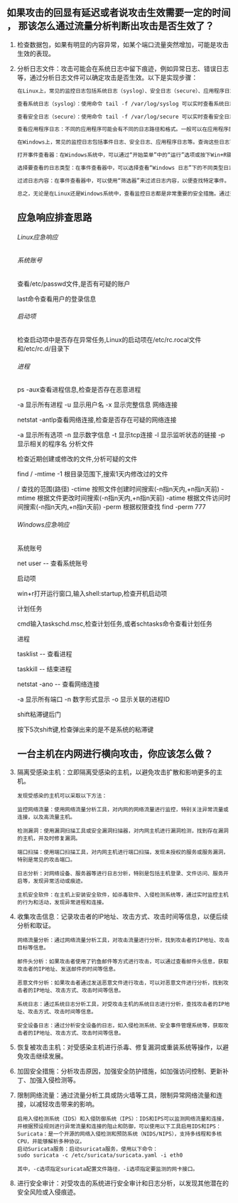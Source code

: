## 如果攻击的回显有延迟或者说攻击生效需要一定的时间 ， 那该怎么通过流量分析判断出攻击是否生效了？

1. 检查数据包，如果有明显的内容异常，如某个端口流量突然增加，可能是攻击生效的表现。

2. 分析日志文件：攻击可能会在系统日志中留下痕迹，例如异常日志、错误日志等，通过分析日志文件可以确定攻击是否生效。以下是实现步骤：

   ```txt
   在Linux上，常见的监控日志包括系统日志（syslog）、安全日志（secure）、应用程序日志等。可以使用以下命令：
   
   查看系统日志（syslog）：使用命令 tail -f /var/log/syslog 可以实时查看系统日志。
   
   查看安全日志（secure）：使用命令 tail -f /var/log/secure 可以实时查看安全日志。
   
   查看应用程序日志：不同的应用程序可能会有不同的日志路径和格式。一般可以在应用程序的配置文件中查看日志路径，例如Apache的日志路径为 /var/log/httpd/。
   
   在Windows上，常见的监控日志包括事件日志、安全日志、应用程序日志等。查询这些日志可以使用以下步骤：
   
   打开事件查看器：在Windows系统中，可以通过“开始菜单”中的“运行”选项或按下Win+R键，输入eventvwr.msc打开事件查看器。
   
   选择要查看的日志类型：在事件查看器中，可以选择查看“Windows 日志”下的不同类型日志，如“应用程序”、“安全”、“系统”等。
   
   过滤日志内容：在事件查看器中，可以使用“筛选器”来过滤日志内容，以便查找特定事件。
   
   总之，无论是在Linux还是Windows系统中，查看监控日志都是非常重要的安全措施。通过查看监控日志，可以及时发现异常事件，及时采取措施保护系统安全。
   ```

   

   ## 应急响应排查思路

   ###### Linux应急响应
   
   ###### 系统账号
   
   查看/etc/passwd文件,是否有可疑的账户
   
   last命令查看用户的登录信息
   
   ###### 启动项
   
   检查启动项中是否存在异常任务,Linux的启动项在/etc/rc.rocal文件和/etc/rc.d/目录下
   
   ###### 进程
   
   ps -aux查看进程信息,检查是否存在恶意进程
   
   -a    显示所有进程
   -u    显示用户名
   -x    显示完整信息
   网络连接
   
   netstat -antlp查看网络连接,检查是否存在可疑的网络连接
   
   -a    显示所有选项
   -n    显示数字信息
   -t    显示tcp连接
   -l    显示监听状态的链接
   -p    显示相关的程序名
   分析文件
   
   检查近期创建或修改的文件,分析可疑的文件
   
   find / -mtime -1        根目录范围下,搜索1天内修改过的文件
   
   /        查找的范围(路径)
   -ctime    按照文件创建时间搜索(-n指n天内,+n指n天前)
   -mtime    根据文件更改时间搜索(-n指n天内,+n指n天前)
   -atime    根据文件访问时间搜索(-n指n天内,+n指n天前)
   -perm    根据权限查找    find -perm 777
   ###### Windows应急响应
   系统账号
   
   net user    -- 查看系统账号
   
   启动项
   
   win+r打开运行窗口,输入shell:startup,检查开机启动项
   
   计划任务
   
   cmd输入taskschd.msc,检查计划任务,或者schtasks命令查看计划任务
   
   进程
   
   tasklist    -- 查看进程
   
   taskkill    -- 结束进程
   
   netstat -ano    -- 查看网络连接
   
   -a        显示所有端口
   -n        数字形式显示
   -o        显示关联的进程ID
   
   shift粘滞键后门
   
   按下5次shift键,检查弹出来的是不是系统的粘滞键
   
   
   
   ## 一台主机在内网进行横向攻击，你应该怎么做？

1. 隔离受感染主机：立即隔离受感染的主机，以避免攻击扩散和影响更多的主机。

   ```
   发现受感染的主机可以采取以下方法：
   
   监控网络流量：使用网络流量分析工具，对内网的网络流量进行监控，特别关注异常流量或连接，以及高流量主机。
   
   检测漏洞：使用漏洞扫描工具或安全漏洞扫描器，对内网主机进行漏洞检测，找到存在漏洞的主机，并及时修复漏洞。
   
   端口扫描：使用端口扫描工具，对内网主机进行端口扫描，发现未授权的服务或服务漏洞，特别是常见的攻击端口。
   
   日志分析：对网络设备、服务器等进行日志分析，特别是包括主机登录、文件访问、服务开启等，发现异常活动或痕迹。
   
   主机安全软件：在主机上安装安全软件，如杀毒软件、入侵检测系统等，通过实时监控主机的行为和活动，发现异常进程和连接。
   ```

2. 收集攻击信息：记录攻击者的IP地址、攻击方式、攻击时间等信息，以便后续分析和取证。

   ```
   网络流量分析：通过网络流量分析工具，对攻击流量进行分析，找到攻击者的IP地址、攻击目标等信息。
   
   邮件头分析：如果攻击者使用了钓鱼邮件等方式进行攻击，可以通过查看邮件头信息，获取攻击者的IP地址、发送邮件的时间等信息。
   
   恶意文件分析：如果攻击者通过发送恶意文件进行攻击，可以对恶意文件进行分析，找到攻击者的IP地址、攻击方式、攻击时间等信息。
   
   系统日志：通过系统日志分析工具，对受攻击主机的系统日志进行分析，查找攻击者的IP地址、攻击方式、攻击时间等信息。
   
   安全设备日志：通过分析安全设备的日志，如入侵检测系统、安全事件管理系统等，获取攻击者的IP地址、攻击方式、攻击时间等信息。
   ```

3. 恢复被攻击主机：对受感染主机进行杀毒、修复漏洞或重装系统等操作，以避免攻击继续发展。

4. 加固安全措施：分析攻击原因，加强安全防护措施，如加强访问控制、更新补丁、加强入侵检测等。

5. 限制网络流量：通过流量分析工具或防火墙等工具，限制异常网络流量和连接，以减轻攻击带来的影响。

   ```
   启用入侵检测系统（IDS）和入侵防御系统（IPS）：IDS和IPS可以监测网络流量和连接，并根据预设规则进行异常流量和连接的阻止和防御，可以使用以下工具启用IDS和IPS：
   Suricata：是一个开源的网络入侵检测和预防系统（NIDS/NIPS），支持多线程和多核CPU，并能够解析多种协议。
   启动Suricata服务：启动suricata服务，使用以下命令：
   sudo suricata -c /etc/suricata/suricata.yaml -i eth0
   
   其中，-c选项指定suricata配置文件路径，-i选项指定要监测的网卡接口。
   ```

6. 进行安全审计：对受攻击的系统进行安全审计和日志分析，以发现其他潜在的安全风险或入侵痕迹。
